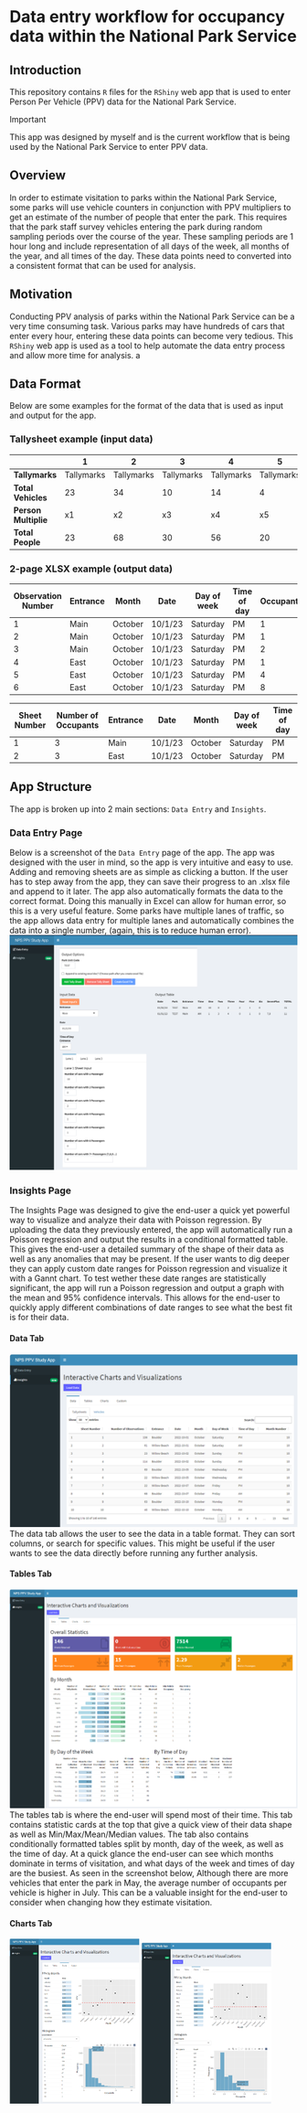 # Data entry workflow for occupancy data within the National Park Service

## Introduction
This repository contains `R` files for the `RShiny` web app that is used to enter Person Per Vehicle (PPV) data for the National Park Service.
> [!IMPORTANT]
> This app was designed by myself and is the current workflow that is being used by the National Park Service to enter PPV data.

## Overview
In order to estimate visitation to parks within the National Park Service, some parks will use vehicle counters in conjunction with PPV multipliers to get an estimate of the number of people that enter the park. This requires that the park staff survey vehicles entering the park during random sampling periods over the course of the year.
These sampling periods are 1 hour long and include representation of all days of the week, all months of the year, and all times of the day.
These data points need to converted into a consistent format that can be used for analysis.

## Motivation
Conducting PPV analysis of parks within the National Park Service can be a very time consuming task. 
Various parks may have hundreds of cars that enter every hour, entering these data points can become very tedious. 
This `RShiny` web app is used as a tool to help automate the data entry process and allow more time for analysis.
a
## Data Format
Below are some examples for the format of the data that is used as input and output for the app.

### Tallysheet example (input data)

| | **1**          | **2**          | **3**          | **4**          | **5**          | **6**          | **7+**          | |
|----------------|------------|------------|------------|------------|------------|------------|------------|------------------|
| **Tallymarks**| Tallymarks | Tallymarks | Tallymarks | Tallymarks | Tallymarks | Tallymarks | Tallymarks |                |
| **Total Vehicles**| 23         | 34         | 10         | 14         | 4          | 4          | 1          | **TOTAL**          |
| **Person Multiplie**| x1      | x2         | x3         | x4         | x5         | x6         | **sum of entries**  |  |
| **Total People**| 23         | 68         | 30         | 56         | 20         | 24         | 8          | **TOTAL**          |

### 2-page XLSX example (output data)
| **Observation Number** | **Entrance** | **Month** | **Date** | **Day of week** | **Time of day** | **Occupants** |
|------------------------|--------------|-----------|----------|-----------------|-----------------|--------------|
| 1                      | Main         | October   | 10/1/23  | Saturday        | PM              | 1            |
| 2                      | Main         | October   | 10/1/23  | Saturday        | PM              | 1            |
| 3                      | Main         | October   | 10/1/23  | Saturday        | PM              | 2            |
| 4                      | East         | October   | 10/1/23  | Saturday        | PM              | 1            |
| 5                      | East         | October   | 10/1/23  | Saturday        | PM              | 4            |
| 6                      | East         | October   | 10/1/23  | Saturday        | PM              | 8            |

| **Sheet Number** | **Number of Occupants** | **Entrance** | **Date** | **Month** | **Day of week** | **Time of day** |
|------------------|-------------------------|--------------|----------|-----------|-----------------|-----------------|
| 1                | 3                       | Main         | 10/1/23  | October   | Saturday        | PM              |
| 2                | 3                       | East         | 10/1/23  | October   | Saturday        | PM              |

## App Structure
The app is broken up into 2 main sections: `Data Entry` and `Insights`.

### Data Entry Page
Below is a screenshot of the `Data Entry` page of the app. The app was designed with the user in mind, so the app is very intuitive and easy to use. Adding and removing sheets are as simple as clicking a button.
If the user has to step away from the app, they can save their progress to an .xlsx file and append to it later. The app also automatically formats the data to the correct format. Doing this manually in Excel can allow for human error, so this is a very useful feature. Some parks have multiple lanes of traffic, so the app allows data entry for multiple lanes and automatically combines the data into a single number, (again, this is to reduce human error).
![alt text](docs/data-entry.png)

### Insights Page
The Insights Page was designed to give the end-user a quick yet powerful way to visualize and analyze their data with Poisson
regression. By uploading the data they previously entered, the app will automatically run a Poisson regression and output the results in a conditional formatted table. This gives the end-user a detailed summary of the shape of their data as well as any anomalies that may be present. If the user wants to dig deeper they can apply custom date ranges for Poisson regression and visualize it with a Gannt chart. To test wether these date ranges are statistically significant, the app will run a Poisson regression and output a graph with the mean and 95% confidence intervals. This allows for the end-user to quickly apply different combinations of date ranges to see what the best fit is for their data.

#### Data Tab
![alt text](docs/insights-data.png)
The data tab allows the user to see the data in a table format. They can sort columns, or search for specific values. This might be useful if the user wants to see the data directly before running any further analysis.

#### Tables Tab
![alt text](docs/insights-tables.png)
The tables tab is where the end-user will spend most of their time. This tab contains statistic cards at the top that give a quick view of their data shape as well as Min/Max/Mean/Median values. The tab also contains conditionally formatted tables split by month, day of the week, as well as the time of day. At a quick glance the end-user can see which months dominate in terms of visitation, and what days of the week and times of day are the busiest. As seen in the screenshot below, Although there are more vehicles that enter the park in May, the average number of occupants per vehicle is higher in July. This can be a valuable insight for the end-user to consider when changing how they estimate visitation.

#### Charts Tab
<p float="left">
    <img src="docs/insights-charts-1.png" width="45%" />
    <img src="docs/insights-charts-2.png" width="45%" /> 
</p>
